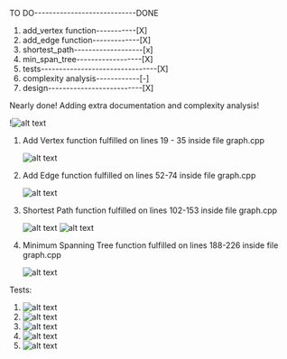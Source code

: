 TO DO----------------------------DONE
1. add_vertex function-----------[X]
2. add_edge function-------------[X]
3. shortest_path-------------------[x]
4. min_span_tree------------------[X]
5. tests--------------------------------[X]
6. complexity analysis------------[-]
7. design--------------------------[X]
   
Nearly done! Adding extra documentation and complexity analysis!

!![alt text](https://github.com/MariMari01/CS260/blob/main/final/design.png?raw=true)

1. Add Vertex function fulfilled on lines 19 - 35 inside file graph.cpp

   ![alt text](https://github.com/MariMari01/CS260/blob/main/final/add_vertex.png?raw=true)

2. Add Edge function fulfilled on lines 52-74 inside file graph.cpp

   ![alt text](https://github.com/MariMari01/CS260/blob/main/final/add_edge.png?raw=true)

3. Shortest Path function fulfilled on lines 102-153 inside file graph.cpp

   ![alt text](https://github.com/MariMari01/CS260/blob/main/final/shortest_path_1.png?raw=true)
   ![alt text](https://github.com/MariMari01/CS260/blob/main/final/shortest_path_2.png?raw=true)

4. Minimum Spanning Tree function fulfilled on lines 188-226 inside file graph.cpp

   ![alt text](https://github.com/MariMari01/CS260/blob/main/final/minimum_spanning_tree.png?raw=true)


Tests:
   1. ![alt text](https://github.com/MariMari01/CS260/blob/main/final/test_1.png?raw=true)
   2. ![alt text](https://github.com/MariMari01/CS260/blob/main/final/test_2.png?raw=true)
   3. ![alt text](https://github.com/MariMari01/CS260/blob/main/final/test_3.png?raw=true)
   4. ![alt text](https://github.com/MariMari01/CS260/blob/main/final/test_4.png?raw=true)
   5. ![alt text](https://github.com/MariMari01/CS260/blob/main/final/test_5.png?raw=true)
